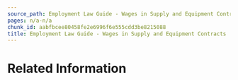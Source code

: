 ```yaml
---
source_path: Employment Law Guide - Wages in Supply and Equipment Contracts.md
pages: n/a-n/a
chunk_id: aabfbcee80458fe2e6996f6e555cdd3be8215088
title: Employment Law Guide - Wages in Supply and Equipment Contracts
---
```

# Related Information
